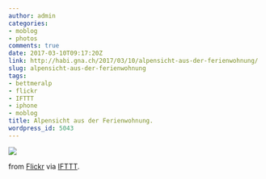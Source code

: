 ```yaml
---
author: admin
categories:
- moblog
- photos
comments: true
date: 2017-03-10T09:17:20Z
link: http://habi.gna.ch/2017/03/10/alpensicht-aus-der-ferienwohnung/
slug: alpensicht-aus-der-ferienwohnung
tags:
- bettmeralp
- flickr
- IFTTT
- iphone
- moblog
title: Alpensicht aus der Ferienwohnung.
wordpress_id: 5043
---
```


![](http://ift.tt/2m9xSdT)  

  

from [Flickr](http://flic.kr/p/RzxsLg) via [IFTTT](http://ift.tt/1c4nCfM).
